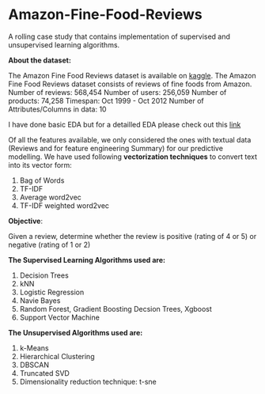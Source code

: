 # Amazon-Fine-Food-Reviews
A rolling case study that contains implementation of supervised and unsupervised learning algorithms.

**About the dataset:**

The Amazon Fine Food Reviews dataset is available on [kaggle](https://www.kaggle.com/snap/amazon-fine-food-reviews). The Amazon Fine Food Reviews dataset consists of reviews of fine foods from Amazon.
Number of reviews: 568,454
Number of users: 256,059
Number of products: 74,258
Timespan: Oct 1999 - Oct 2012
Number of Attributes/Columns in data: 10

I have done basic EDA but for a detailled EDA please check out this [link](https://nycdatascience.com/blog/student-works/amazon-fine-foods-visualization/)

Of all the features available, we only considered the ones with textual data (Reviews and for feature engineering Summary) for our predictive modelling. We have used following **vectorization techniques** to convert text into its vector form:

1. Bag of Words
2. TF-IDF
3. Average word2vec
4. TF-IDF weighted word2vec


**Objective**:

Given a review, determine whether the review is positive (rating of 4 or 5) or negative (rating of 1 or 2)

**The Supervised Learning Algorithms used are:**
1. Decision Trees
2. kNN
3. Logistic Regression
4. Navie Bayes
5. Random Forest, Gradient Boosting Decsion Trees, Xgboost
6. Support Vector Machine

**The Unsupervised Algorithms used are:**
1. k-Means 
2. Hierarchical Clustering
3. DBSCAN 
4. Truncated SVD
5. Dimensionality reduction technique: t-sne
